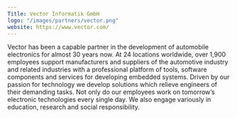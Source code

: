 ```yaml
---
Title: Vector Informatik GmbH
logo: "/images/partners/vector.png"
website: https://www.vector.com/
---
```

Vector has been a capable partner in the development of automobile electronics for almost 30 years now. At 24 locations worldwide, over 1,900 employees support manufacturers and suppliers of the automotive industry and related industries with a professional platform of tools, software components and services for developing embedded systems. Driven by our passion for technology we develop solutions which relieve engineers of their demanding tasks. Not only do our employees work on tomorrow’s electronic technologies every single day. We also engage variously in education, research and social responsibility.
